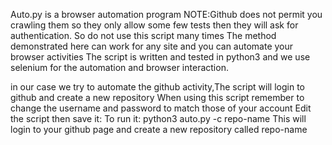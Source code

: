Auto.py is a browser automation program
NOTE:Github does not permit you crawling them so they only allow some few tests then they will ask for authentication. So do not use this script many times
The method demonstrated here can work for any site and you can automate your browser activities
The script is written and tested in python3 and we use selenium for the automation and browser interaction.

in our case we try to automate the github
activity,The script will login to github and create a new repository
When using this script remember to change the username and password to match those of your account
Edit the script then save it:
To run it: python3 auto.py -c repo-name
This will login to your github page and create a new repository called repo-name

